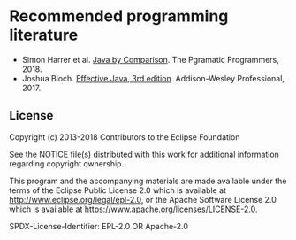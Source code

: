 # Recommended programming literature

* Simon Harrer et al. [Java by Comparison](http://java.by-comparison.com/). The Pgramatic Programmers, 2018.
* Joshua Bloch. [Effective Java, 3rd edition](https://www.safaribooksonline.com/library/view/effective-java-third/9780134686097/). Addison-Wesley Professional, 2017.

## License

Copyright (c) 2013-2018 Contributors to the Eclipse Foundation

See the NOTICE file(s) distributed with this work for additional
information regarding copyright ownership.

This program and the accompanying materials are made available under the
terms of the Eclipse Public License 2.0 which is available at
http://www.eclipse.org/legal/epl-2.0, or the Apache Software License 2.0
which is available at https://www.apache.org/licenses/LICENSE-2.0.

SPDX-License-Identifier: EPL-2.0 OR Apache-2.0
